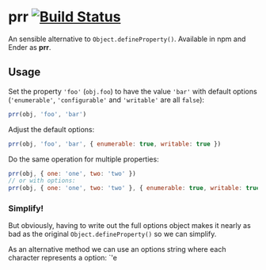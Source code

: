 # prr [![Build Status](https://secure.travis-ci.org/rvagg/prr.png)](http://travis-ci.org/rvagg/prr)

An sensible alternative to `Object.defineProperty()`. Available in npm and Ender as **prr**.

## Usage

Set the property `'foo'` (`obj.foo`) to have the value `'bar'` with default options (`'enumerable'`, `'configurable'` and `'writable'` are all `false`):

```js
prr(obj, 'foo', 'bar')
```

Adjust the default options:

```js
prr(obj, 'foo', 'bar', { enumerable: true, writable: true })
```

Do the same operation for multiple properties:

```js
prr(obj, { one: 'one', two: 'two' })
// or with options:
prr(obj, { one: 'one', two: 'two' }, { enumerable: true, writable: true })
```

### Simplify!

But obviously, having to write out the full options object makes it nearly as bad as the original `Object.defineProperty()` so we can simplify.

As an alternative method we can use an options string where each character represents a option: `'e